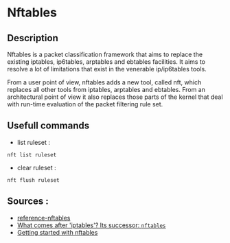 # Nftables 

## Description

Nftables is a packet classification framework that aims to replace the existing iptables, ip6tables, arptables and ebtables facilities. It aims to resolve a lot of limitations that exist in the venerable ip/ip6tables tools. 

From a user point of view, nftables adds a new tool, called nft, which replaces all other tools from iptables, arptables and ebtables. From an architectural point of view it also replaces those parts of the kernel that deal with run-time evaluation of the packet filtering rule set. 

## Usefull commands

- list ruleset :
```
nft list ruleset
```

- clear ruleset :
```
nft flush ruleset
```


## Sources : 

- [reference-nftables](https://wiki.nftables.org/wiki-nftables/index.php/Quick_reference-nftables_in_10_minutes)
- [What comes after 'iptables'? Its successor: `nftables`](https://developers.redhat.com/blog/2016/10/28/what-comes-after-iptables-its-successor-of-course-nftables#)
- [Getting started with nftables](https://access.redhat.com/documentation/en-us/red_hat_enterprise_linux/8/html/configuring_and_managing_networking/getting-started-with-nftables_configuring-and-managing-networking)